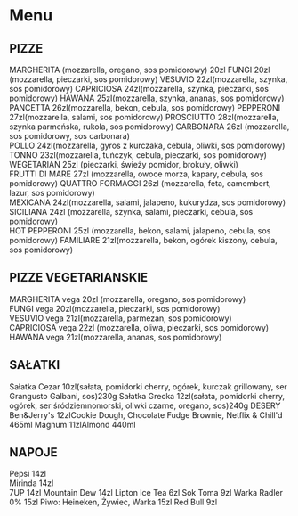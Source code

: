 # Menu 

## PIZZE
MARGHERITA (mozzarella, oregano, sos pomidorowy)     20zl
FUNGI 20zl (mozzarella, pieczarki, sos pomidorowy)
VESUVIO 22zl(mozzarella, szynka, sos pomidorowy) 
CAPRICIOSA 24zl(mozzarella, szynka, pieczarki, sos pomidorowy) 
HAWANA 25zl(mozzarella, szynka, ananas, sos pomidorowy) 
PANCETTA 26zl(mozzarella, bekon, cebula, sos pomidorowy)
PEPPERONI 27zl(mozzarella, salami, sos pomidorowy) 
PROSCIUTTO 28zl(mozzarella, szynka parmeńska, rukola, sos pomidorowy)
CARBONARA 26zl (mozzarella, sos pomidorowy, sos carbonara)  
POLLO 24zl(mozzarella, gyros z kurczaka, cebula, oliwki, sos pomidorowy)
TONNO 23zl(mozzarella, tuńczyk, cebula, pieczarki, sos pomidorowy)                 
WEGETARIAN 25zl (pieczarki, świeży pomidor, brokuły, oliwki)  
FRUTTI DI MARE 27zl (mozzarella, owoce morza, kapary, cebula, sos pomidorowy)
QUATTRO FORMAGGI 26zl (mozzarella, feta, camembert, lazur, sos pomidorowy)  
MEXICANA 24zl(mozzarella, salami, jalapeno, kukurydza, sos pomidorowy) 
SICILIANA 24zl (mozzarella, szynka, salami, pieczarki, cebula, sos pomidorowy)  
HOT PEPPERONI 25zl (mozzarella, bekon, salami, jalapeno, cebula, sos pomidorowy) 
FAMILIARE 21zl(mozzarella, bekon, ogórek kiszony, cebula, sos pomidorowy)

## PIZZE VEGETARIANSKIE
MARGHERITA vega 20zl (mozzarella, oregano, sos pomidorowy)  
FUNGI vega 20zl(mozzarella, pieczarki, sos pomidorowy)     
VESUVIO vega 21zl(mozzarella, parmezan, sos pomidorowy)     
CAPRICIOSA vega 22zl (mozzarella, oliwa, pieczarki, sos pomidorowy)    
HAWANA vega 21zl(mozzarella, ananas, sos pomidorowy)


## SAŁATKI 
 
Sałatka Cezar 10zl(sałata, pomidorki cherry, ogórek, kurczak grillowany, ser Grangusto Galbani, sos)230g
Sałatka Grecka 12zl(sałata, pomidorki cherry, ogórek, ser śródziemnomorski, oliwki czarne, oregano, sos)240g
DESERY
Ben&Jerry's 12zlCookie Dough, Chocolate Fudge Brownie, Netflix & Chill'd 465ml
Magnum 11zlAlmond 440ml
## NAPOJE 
Pepsi      14zl                   
Mirinda        14zl            
7UP               14zl
Mountain Dew          14zl 
Lipton Ice Tea    6zl
Sok Toma   9zl
Warka Radler 0%  15zl
Piwo: Heineken, Żywiec, Warka 15zl
Red Bull   9zl



